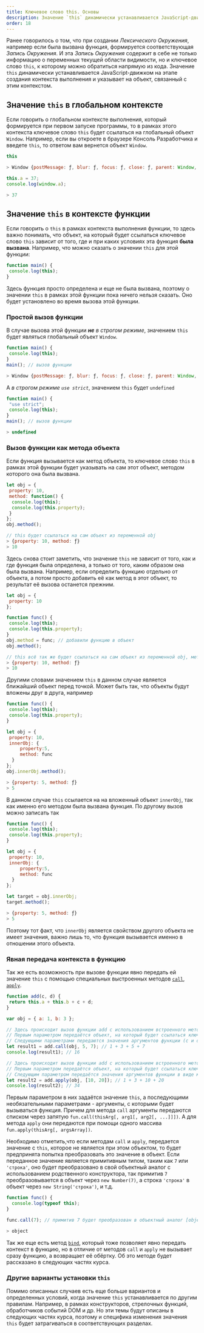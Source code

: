 ```yaml
---
title: Ключевое слово this. Основы
description: Значение `this` динамически устанавливается JavaScript-движком на этапе создания контекста выполнения и указывает на объект, связанный с этим контекстом.
order: 18
---
```


Ранее говорилось о том, что при создании _Лексического Окружения_, например если была вызвана функция, формируется соответствующая _Запись Окружения_. И эта _Запись Окружения_ содержит в себе не только информацию о переменных текущей области видимости, но и ключевое слово `this`, к которому можно обратиться напрямую из кода. Значение `this` динамически устанавливается JavaScript-движком на этапе создания контекста выполнения и указывает на объект, связанный с этим контекстом.

## Значение `this` в глобальном контексте

Если говорить о глобальном контексте выполнения, который формируется при первом запуске программы, то в рамках этого контекста ключевое слово `this` будет ссылаться на глобальный объект `Window`. Например, если вы откроете в браузере Консоль Разработчика и введете `this`, то ответом вам вернется объект `Window`.

```javascript
this

> Window {postMessage: ƒ, blur: ƒ, focus: ƒ, close: ƒ, parent: Window, …}
```

```javascript
this.a = 37;
console.log(window.a);

> 37
```

## Значение `this` в контексте функции

Если говорить о `this` в рамках контекста выполнения функции, то здесь важно понимать, что объект, на который будет ссылаться ключевое слово `this` зависит от того, где и при каких условиях эта функция **была вызвана**. Например, что можно сказать о значении `this` для этой функции:

```javascript
function main() {
 console.log(this);
}
```

Здесь функция просто определена и еще не была вызвана, поэтому о значении `this` в рамках этой функции пока ничего нельзя сказать. Оно будет установлено во время вызова этой функции.

### Простой вызов функции

В случае вызова этой функции _**не** в строгом режиме_, значением `this` будет являться глобальный объект `Window`.

```javascript
function main() {
 console.log(this);
}
main(); // вызов функции

> Window {postMessage: ƒ, blur: ƒ, focus: ƒ, close: ƒ, parent: Window, …}
```

А _в строгом режиме `use strict`_, значением `this` будет `undefined`

```javascript
function main() {
 "use strict";
 console.log(this);
}
main(); // вызов функции

> undefined
```

### Вызов функции как метода объекта

Если функция вызывается как метод объекта, то ключевое слово `this` в рамках этой функции будет указывать на сам этот объект, методом которого она была вызвана.

```javascript
let obj = {
 property: 10,
 method: function() {
  console.log(this);
  console.log(this.property);
 }
};
obj.method();

// this будет ссылаться на сам объект из переменной obj
> {property: 10, method: ƒ}
> 10
```

Здесь снова стоит заметить, что значение `this` не зависит от того, как и где функция была определена, а только от того, каким образом она была вызвана. Например, если определить функцию отдельно от объекта, а потом просто добавить её как метод в этот объект, то результат её вызова останется прежним.

```javascript
let obj = {
 property: 10
};

function func() {
 console.log(this);
 console.log(this.property);
}
obj.method = func; // добавили функцию в объект
obj.method();

// this всё так же будет ссылаться на сам объект из переменной obj, методом которого была вызвана функция
> {property: 10, method: ƒ}
> 10
```

Другими словами значением `this` в данном случае является ближайший объект перед точкой. Может быть так, что объекты будут вложены друг в друга, например

```javascript
function func() {
 console.log(this);
 console.log(this.property);
}

let obj = {
 property: 10,
 innerObj: {
     property:5,
     method: func
  }
};
obj.innerObj.method();

> {property: 5, method: ƒ}
> 5
```

В данном случае `this` ссылается на на вложенный объект `innerObj`, так как именно его методом была вызвана функция. По другому вызов можно записать так

```javascript
function func() {
 console.log(this);
 console.log(this.property);
}

let obj = {
 property: 10,
 innerObj: {
     property:5,
     method: func
  }
};

let target = obj.innerObj;
target.method();

> {property: 5, method: ƒ}
> 5
```

Поэтому тот факт, что `innerObj` является свойством другого объекта не имеет значения, важно лишь то, что функция вызывается именно в отношении этого объекта.

### Явная передача контекста в функцию

Так же есть возможность при вызове функции явно передать ей значение `this` с помощью специальных выстроенных методов [`call`](https://developer.mozilla.org/ru/docs/Web/JavaScript/Reference/Global_Objects/Function/call), [`apply`](https://developer.mozilla.org/ru/docs/Web/JavaScript/Reference/Global_Objects/Function/apply]).

```javascript
function add(c, d) {
 return this.a + this.b + c + d;
}

var obj = { a: 1, b: 3 };

// Здесь происходит вызов функции add с использованием встроенного метода call
// Первым параметром передаётся объект, на который будет ссылаться ключевое слово this в рамках функции add
// Следующими параметрами передаются значения аргументов функции (c и d соответственно)
let result1 = add.call(obj, 5, 7); // 1 + 3 + 5 + 7
console.log(result1); // 16

// Здесь происходит вызов функции add с использованием встроенного метода apply
// Первым параметром передаётся объект, на который будет ссылаться ключевое слово this в рамках функции add
// Следующим параметром передаётся значения аргументов функции в виде массива ( [c, d] )
let result2 = add.apply(obj, [10, 20]); // 1 + 3 + 10 + 20
console.log(result2); // 34
```

Первым параметром в них задаётся значение `this`, а последующими необязательными параметрами - аргументы, с которыми будет вызываться функция. Причем для метода `call` аргументы передаются списком через запятую `fun.call(thisArg[, arg1[, arg2[, ...]]])`. А для метода `apply` они передаются при помощи одного массива `fun.apply(thisArg[, argsArray])`.

Необходимо отметить,что если методам `call` и `apply`, передается значение с `this`, которое не является при этом объектом, то будет предпринята попытка преобразовать это значение в объект. Если переданное значение является примитивным типом, таким как `7` или `'строка'`, оно будет преобразовано в свой объектный аналог с использованием родственного конструктора, так примитив `7` преобразовывается в объект через `new Number(7)`, а строка `'строка'` в объект через `new String('строка')`, и т.д.

```javascript
function func() {
  console.log(typeof this);
}

func.call(7); // примитив 7 будет преобразован в объектный аналог [object Number]

> object
```

Так же еще есть метод [`bind`](https://developer.mozilla.org/en-US/docs/Web/JavaScript/Reference/Global_Objects/Function/bind), который тоже позволяет явно передать контекст в функцию, но в отличие от методов `call` и `apply` не вызывает сразу функцию, а возвращает её обёртку. Об это методе будет рассказано в следующих частях курса.

### Другие варианты установки `this`

Помимо описанных случаев есть еще больше вариантов и определенных условий, когда значение `this` устанавливается по другим правилам. Например, в рамках конструкторов, стрелочных функций, обработчиков событий DOM и др. Но эти темы будут описаны в следующих частях курса, поэтому и специфика изменения значения `this` будет затрагиваться в соответствующих разделах.
